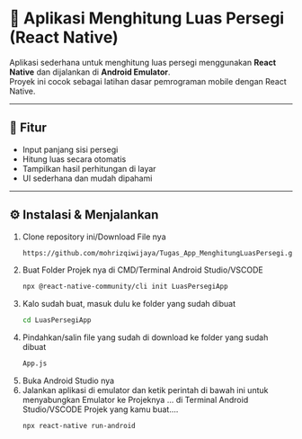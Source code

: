 # 📱 Aplikasi Menghitung Luas Persegi (React Native)

Aplikasi sederhana untuk menghitung luas persegi menggunakan **React Native** dan dijalankan di **Android Emulator**.  
Proyek ini cocok sebagai latihan dasar pemrograman mobile dengan React Native.

---

## 🚀 Fitur
- Input panjang sisi persegi
- Hitung luas secara otomatis
- Tampilkan hasil perhitungan di layar
- UI sederhana dan mudah dipahami

---


## ⚙️ Instalasi & Menjalankan
1. Clone repository ini/Download File nya
   ```bash
   https://github.com/mohrizqiwijaya/Tugas_App_MenghitungLuasPersegi.git
2. Buat Folder Projek nya di CMD/Terminal Android Studio/VSCODE
   ```bash
   npx @react-native-community/cli init LuasPersegiApp
3. Kalo sudah buat, masuk dulu ke folder yang sudah dibuat
   ```bash
   cd LuasPersegiApp
4. Pindahkan/salin file yang sudah di download ke folder yang sudah dibuat
   ```bash
   App.js
5. Buka Android Studio nya
6. Jalankan aplikasi di emulator dan ketik perintah di bawah ini untuk menyabungkan Emulator ke Projeknya ... di Terminal Android Studio/VSCODE Projek yang kamu buat....
   ```bash
   npx react-native run-android
